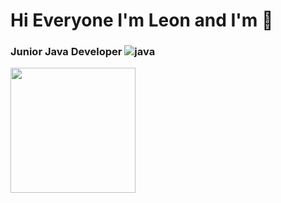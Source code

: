 # Hi Everyone I'm Leon and I'm 👋
### Junior Java Developer ![java](https://github.com/LeonBochenek/LeonBochenek/assets/116550155/799ee1d4-24de-4de5-80ed-3dd97c4ffc8d)
<img src="https://github.com/LeonBochenek/LeonBochenek/assets/116550155/799ee1d4-24de-4de5-80ed-3dd97c4ffc8d" width="200">
<!--
**LeonBochenek/LeonBochenek** is a ✨ _special_ ✨ repository because its `README.md` (this file) appears on your GitHub profile.

Here are some ideas to get you started:

- 🔭 I’m currently working on ...
- 🌱 I’m currently learning ...
- 👯 I’m looking to collaborate on ...
- 🤔 I’m looking for help with ...
- 💬 Ask me about ...
- 📫 How to reach me: ...
- 😄 Pronouns: ...
- ⚡ Fun fact: ...
-->
